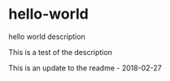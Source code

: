 # hello-world
hello world description

This is a test of the description

This is an update to the readme - 2018-02-27
